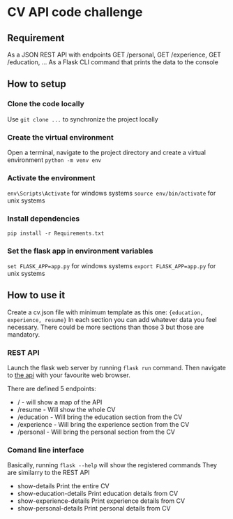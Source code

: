 # CV API code challenge

## Requirement
As a JSON REST API with endpoints GET /personal, GET /experience, GET /education, ...
As a Flask CLI command that prints the data to the console

## How to setup
### Clone the code locally
Use `git clone ...` to synchronize the project locally 

### Create the virtual environment
Open a terminal, navigate to the project directory and create a virtual environment
`python -m venv env`

### Activate the environment
`env\Scripts\Activate` for windows systems
`source env/bin/activate` for unix systems

### Install dependencies
`pip install -r Requirements.txt`

### Set the flask app in environment variables
`set FLASK_APP=app.py` for windows systems
`export FLASK_APP=app.py` for unix systems

## How to use it
Create a cv.json file with minimum template as this one:
`{education, experience, resume}`
In each section you can add whatever data you feel necessary.
There could be more sections than those 3 but those are mandatory.

### REST API
Launch the flask web server by running `flask run` command. Then navigate to [the api](http://127.0.0.1:5000) with your favourite web browser.

There are defined 5 endpoints:
+   /               -   will show a map of the API
+   /resume         -   Will show the whole CV
+   /education      -   Will bring the education section from the CV
+   /experience     -   Will bring the experience section from the CV
+   /personal       -   Will bring the personal section from the CV

### Comand line interface
Basically, running `flask --help` will show the registered commands
They are similarry to the REST API
+   show-details             Print the entire CV
+   show-education-details   Print education details from CV
+   show-experience-details  Print experience details from CV
+   show-personal-details    Print personal details from CV

